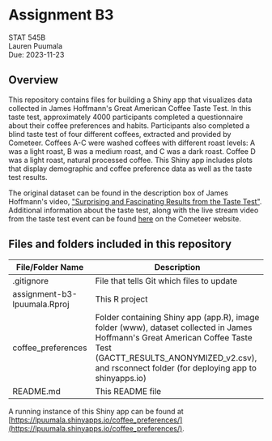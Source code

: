 # Assignment B3  
STAT 545B  
Lauren Puumala  
Due: 2023-11-23  

## Overview
This repository contains files for building a Shiny app that visualizes data collected in James Hoffmann's Great American Coffee Taste Test. In this taste test, approximately 4000 participants completed a questionnaire about their coffee preferences and habits. Participants also completed a blind taste test of four different coffees, extracted and provided by Cometeer. Coffees A-C were washed coffees with different roast levels: A was a light roast, B was a medium roast, and C was a dark roast. Coffee D was a light roast, natural processed coffee. This Shiny app includes plots that display demographic and coffee preference data as well as the taste test results.  

The original dataset can be found in the description box of James Hoffmann's video, ["Surprising and Fascinating Results from the Taste Test"](https://www.youtube.com/watch?v=bMOOQfeloH0). Additional information about the taste test, along with the live stream video from the taste test event can be found [here](https://cometeer.com/pages/the-great-american-coffee-taste-test) on the Cometeer website.  

## Files and folders included in this repository  
File/Folder Name | Description  
-----------------|------------  
.gitignore | File that tells Git which files to update  
assignment-b3-lpuumala.Rproj | This R project
coffee_preferences | Folder containing Shiny app (app.R), image folder (www), dataset collected in James Hoffmann's Great American Coffee Taste Test (GACTT_RESULTS_ANONYMIZED_v2.csv), and rsconnect folder (for deploying app to shinyapps.io)
README.md | This README file  
  
A running instance of this Shiny app can be found at [https://lpuumala.shinyapps.io/coffee_preferences/](https://lpuumala.shinyapps.io/coffee_preferences/).
